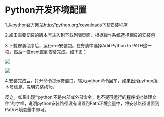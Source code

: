 # Python开发环境配置
1.从python官方网站<http://python.org/downloads>下载安装程序

2.点击需要安装的版本号进入到下载列表页面，根据操作系统选择相应的安装包

3.下载安装程序后，运行exe安装包。在安装中选择Add Python to PATH这一项，然后一直next直到安装完成。如下图：


![]("https://github.com/1006269809/Data_mining/blob/master/image/%E5%AE%89%E8%A3%85%E5%90%91%E5%AF%BC.png")


![]("https://github.com/1006269809/Data_mining/blob/master/image/%E5%AE%89%E8%A3%85%E5%90%91%E5%AF%BC.png")

4.安装完成后，打开命令提示符窗口，输入python命令回车，如果出现python版本号信息，说明安装成功。

反之，如果出现“‘python’不是内部或外部命令，也不是可运行的程序或批处理文件”的字样，说明python安装路径没有设置到Path环境变量中，将安装路径设置到Path环境变量中即可。
